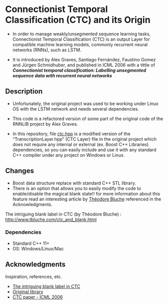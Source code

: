# Connectionist Temporal Classification (CTC) and its Origin

* In order to manage weakly/unsegmented sequence learning tasks, Connectionist Temporal Classification (CTC) is an output Layer for compatible machine learning models, commonly recurrent neural networks (RNNs), such as LSTM. 

* It is introduced by Alex Graves, Santiago Fernández, Faustino Gomez and Jürgen Schmidhuber, and published in ICML 2006 with a tittle of ***Connectionist temporal classification: Labelling unsegmented sequence data with recurrent neural networks***

## Description

* Unfortunately, the original project was used to be working under Linux OS with the LSTM network and needs several dependencies.

* This code is a refactored version of some part of the original code of the RNNLIB project by Alex Graves.

* In this repository, file [ctc.hpp](./ctc.hpp) is a modified version of the “TranscriptionLayer.hpp” (CTC Layer) file in the original project which does not require any internal or external (ex. Boost C++ Libraries) dependencies, so you can easily include and use it with any standard C++ compiler under any project on  Windows or Linux.

## Changes

* Boost data structure replace with standard C++ STL library.
* There is an option that allows you to easily modify the code to enable/disable the magical blank state!! for more information about this feature read an interesting article by [Théodore Bluche](http://www.tbluche.com/) referenced in the Acknowledgments.

The intriguing blank label in CTC (by Théodore Bluche) : http://www.tbluche.com/ctc_and_blank.html

### Dependencies

* Standard C++ 11+
* OS: Windows/Linux/Mac

## Acknowledgments
Inspiration, references, etc.
* [The intriguing blank label in CTC](http://www.tbluche.com/ctc_and_blank.html) 
* [Original library](https://sourceforge.net/projects/rnnl/)
* [CTC paper - ICML 2006](https://www.cs.toronto.edu/~graves/icml_2006.pdf)
